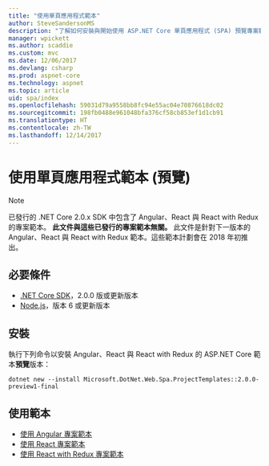 ```yaml
---
title: "使用單頁應用程式範本"
author: SteveSandersonMS
description: "了解如何安裝與開始使用 ASP.NET Core 單頁應用程式 (SPA) 預覽專案範本。"
manager: wpickett
ms.author: scaddie
ms.custom: mvc
ms.date: 12/06/2017
ms.devlang: csharp
ms.prod: aspnet-core
ms.technology: aspnet
ms.topic: article
uid: spa/index
ms.openlocfilehash: 59031d79a9558bb8fc94e55ac04e70876618dc02
ms.sourcegitcommit: 198fb0488e961048bfa376cf58cb853ef1d1cb91
ms.translationtype: HT
ms.contentlocale: zh-TW
ms.lasthandoff: 12/14/2017
---
```

# <a name="use-the-single-page-application-templates-preview"></a>使用單頁應用程式範本 (預覽)

> [!NOTE]
> 已發行的 .NET Core 2.0.x SDK 中包含了 Angular、React 與 React with Redux 的專案範本。 **此文件與這些已發行的專案範本無關。** 此文件是針對下一版本的 Angular、React 與 React with Redux 範本。這些範本計劃會在 2018 年初推出。

## <a name="prerequisites"></a>必要條件

* [.NET Core SDK](https://www.microsoft.com/net/download)，2.0.0 版或更新版本
* [Node.js](https://nodejs.org)，版本 6 或更新版本

## <a name="installation"></a>安裝

執行下列命令以安裝 Angular、React 與 React with Redux 的 ASP.NET Core 範本**預覽**版本：

```console
dotnet new --install Microsoft.DotNet.Web.Spa.ProjectTemplates::2.0.0-preview1-final
```

## <a name="use-the-templates"></a>使用範本

- [使用 Angular 專案範本](xref:spa/angular)
- [使用 React 專案範本](xref:spa/react)
- [使用 React with Redux 專案範本](xref:spa/react-with-redux)
